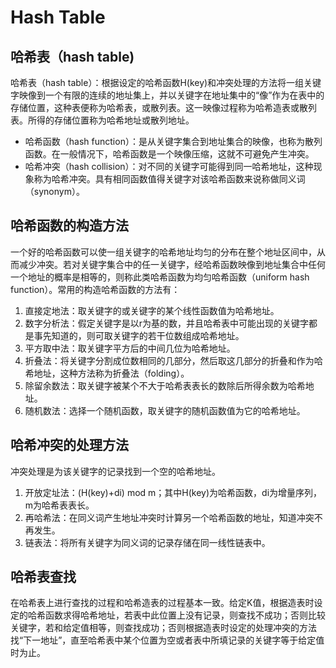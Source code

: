 # Hash Table

## 哈希表（hash table)
哈希表（hash table）：根据设定的哈希函数H(key)和冲突处理的方法将一组关键字映像到一个有限的连续的地址集上，并以关键字在地址集中的“像”作为在表中的存储位置，这种表便称为哈希表，或散列表。这一映像过程称为哈希造表或散列表。所得的存储位置称为哈希地址或散列地址。
* 哈希函数（hash function）：是从关键字集合到地址集合的映像，也称为散列函数。在一般情况下，哈希函数是一个映像压缩，这就不可避免产生冲突。
* 哈希冲突（hash collision）：对不同的关键字可能得到同一哈希地址，这种现象称为哈希冲突。具有相同函数值得关键字对该哈希函数来说称做同义词（synonym）。

## 哈希函数的构造方法
一个好的哈希函数可以使一组关键字的哈希地址均匀的分布在整个地址区间中，从而减少冲突。若对关键字集合中的任一关键字，经哈希函数映像到地址集合中任何一个地址的概率是相等的，则称此类哈希函数为均匀哈希函数（uniform hash function）。常用的构造哈希函数的方法有：
1. 直接定地法：取关键字的或关键字的某个线性函数值为哈希地址。
2. 数字分析法：假定关键字是以r为基的数，并且哈希表中可能出现的关键字都是事先知道的，则可取关键字的若干位数组成哈希地址。
3. 平方取中法：取关键字平方后的中间几位为哈希地址。
4. 折叠法：将关键字分割成位数相同的几部分，然后取这几部分的折叠和作为哈希地址，这种方法称为折叠法（folding）。
5. 除留余数法：取关键字被某个不大于哈希表表长的数除后所得余数为哈希地址。
6. 随机数法：选择一个随机函数，取关键字的随机函数值为它的哈希地址。

## 哈希冲突的处理方法
冲突处理是为该关键字的记录找到一个空的哈希地址。
1. 开放定址法：(H(key)+di) mod m；其中H(key)为哈希函数，di为增量序列，m为哈希表表长。
2. 再哈希法：在同义词产生地址冲突时计算另一个哈希函数的地址，知道冲突不再发生。
3. 链表法：将所有关键字为同义词的记录存储在同一线性链表中。

## 哈希表查找
在哈希表上进行查找的过程和哈希造表的过程基本一致。给定K值，根据造表时设定的哈希函数求得哈希地址，若表中此位置上没有记录，则查找不成功；否则比较关键字，若和给定值相等，则查找成功；否则根据造表时设定的处理冲突的方法找“下一地址”，直至哈希表中某个位置为空或者表中所填记录的关键字等于给定值时为止。